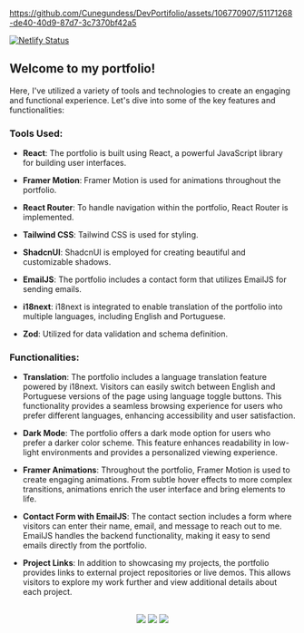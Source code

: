 https://github.com/Cunegundess/DevPortifolio/assets/106770907/51171268-de40-40d9-87d7-3c7370bf42a5

[![Netlify Status](https://api.netlify.com/api/v1/badges/e8c2dbf0-e9d2-4fa5-8755-7aad209ad2b1/deploy-status)](https://app.netlify.com/sites/lucascunegundesportfolio/deploys)

## Welcome to my portfolio!
Here, I've utilized a variety of tools and technologies to create an engaging and functional experience. Let's dive into some of the key features and functionalities:

### Tools Used:

- **React**: The portfolio is built using React, a powerful JavaScript library for building user interfaces.
  
- **Framer Motion**: Framer Motion is used for animations throughout the portfolio.
  
- **React Router**: To handle navigation within the portfolio, React Router is implemented.
  
- **Tailwind CSS**: Tailwind CSS is used for styling.

- **ShadcnUI**: ShadcnUI is employed for creating beautiful and customizable shadows.
  
- **EmailJS**: The portfolio includes a contact form that utilizes EmailJS for sending emails.

- **i18next**: i18next is integrated to enable translation of the portfolio into multiple languages, including English and Portuguese.

- **Zod**: Utilized for data validation and schema definition.

### Functionalities:

- **Translation**: The portfolio includes a language translation feature powered by i18next. Visitors can easily switch between English and Portuguese versions of the page using language toggle buttons. This functionality provides a seamless browsing experience for users who prefer different languages, enhancing accessibility and user satisfaction.
  
- **Dark Mode**: The portfolio offers a dark mode option for users who prefer a darker color scheme. This feature enhances readability in low-light environments and provides a personalized viewing experience.
  
- **Framer Animations**: Throughout the portfolio, Framer Motion is used to create engaging animations. From subtle hover effects to more complex transitions, animations enrich the user interface and bring elements to life.
  
- **Contact Form with EmailJS**: The contact section includes a form where visitors can enter their name, email, and message to reach out to me. EmailJS handles the backend functionality, making it easy to send emails directly from the portfolio.
  
- **Project Links**: In addition to showcasing my projects, the portfolio provides links to external project repositories or live demos. This allows visitors to explore my work further and view additional details about each project.

<br />
<div align="center">
  <img src="https://img.shields.io/badge/TypeScript-007ACC?style=for-the-badge&logo=typescript&logoColor=white" />
  <img src="https://img.shields.io/badge/React-61DAFB?style=for-the-badge&logo=react&logoColor=black" />
  <img src="https://img.shields.io/badge/-Tailwind_CSS-38B2AC?style=for-the-badge&logo=tailwind-css&logoColor=white" />
</div>
